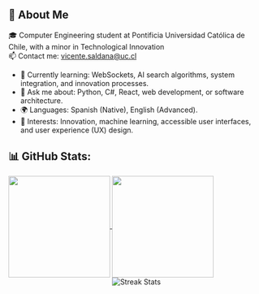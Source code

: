 ## 🦋 About Me
🎓 Computer Engineering student at Pontificia Universidad Católica de Chile, with a minor in Technological Innovation<br>
📫 Contact me: vicente.saldana@uc.cl

- 🌱 Currently learning: WebSockets, AI search algorithms, system integration, and innovation processes.
- 💬 Ask me about: Python, C#, React, web development, or software architecture.
- 🌍 Languages: Spanish (Native), English (Advanced).
- 📖 Interests: Innovation, machine learning, accessible user interfaces, and user experience (UX) design.

## 📊 GitHub Stats:
<a href="https://github.com/VicenteSaldana/github-readme-stats">
  <img height=200 align="center" src="https://github-readme-stats-bay-theta.vercel.app/api?username=VicenteSaldana&show_icons=true&include_all_commits=true&theme=radical" />
</a>
<a href="https://github.com/VicenteSaldana/github-readme-stats">
  <img height=200 align="center" src="https://github-readme-stats-bay-theta.vercel.app/api/top-langs/?username=VicenteSaldana&layout=compact&theme=radical&card_width=250" />
</a>
<div align="center">
<img src="https://github-readme-streak-stats.herokuapp.com/?user=VicenteSaldana&theme=dark&hide_border=true" alt="Streak Stats" />
</div>


